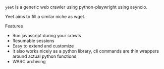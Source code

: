 `yeet` is a generic web crawler using python-playwright using asyncio.

Yeet aims to fill a similar niche as wget.

Features

 * Run javascript during your crawls
 * Resumable sessions
 * Easy to extend and customize
 * It also works nicely as a python library, cli commands are thin wrappers around
     actual python functions
 * WARC archiving

